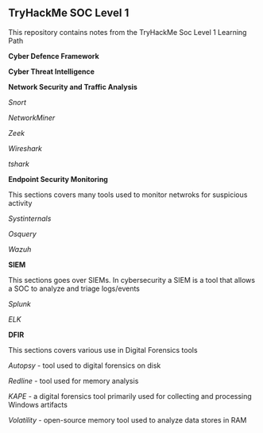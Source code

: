 ## TryHackMe SOC Level 1

This repository contains notes from the TryHackMe Soc Level 1 Learning Path

**Cyber Defence Framework**

**Cyber Threat Intelligence**

**Network Security and Traffic Analysis**

*Snort*

*NetworkMiner*

*Zeek*

*Wireshark*

*tshark*

**Endpoint Security Monitoring**

This sections covers many tools used to monitor netwroks for suspicious activity

*Systinternals*

*Osquery*

*Wazuh*

**SIEM**

This sections goes over SIEMs. In cybersecurity a SIEM is a tool that allows a SOC to analyze and triage logs/events

*Splunk*

*ELK*

**DFIR**

This sections covers various use in Digital Forensics tools

*Autopsy* - tool used to digital forensics on disk

*Redline* - tool used for memory analysis

*KAPE* - a digital forensics tool primarily used for collecting and processing Windows artifacts

*Volatility* - open-source memory tool used to analyze data stores in RAM




